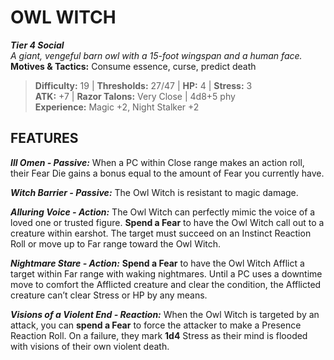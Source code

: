 # OWL WITCH

***Tier 4 Social***  
*A giant, vengeful barn owl with a 15-foot wingspan and a human face.*  
**Motives & Tactics:** Consume essence, curse, predict death

> **Difficulty:** 19 | **Thresholds:** 27/47 | **HP:** 4 | **Stress:** 3  
> **ATK:** +7 | **Razor Talons:** Very Close | 4d8+5 phy  
> **Experience:** Magic +2, Night Stalker +2
> 
## FEATURES

***Ill Omen - Passive:*** When a PC within Close range makes an action roll, their Fear Die gains a bonus equal to the amount of Fear you currently have.

***Witch Barrier - Passive:*** The Owl Witch is resistant to magic damage.

***Alluring Voice - Action:*** The Owl Witch can perfectly mimic the voice of a loved one or trusted figure. **Spend a Fear** to have the Owl Witch call out to a creature within earshot. The target must succeed on an Instinct Reaction Roll or move up to Far range toward the Owl Witch.

***Nightmare Stare - Action:*** **Spend a Fear** to have the Owl Witch Afflict a target within Far range with waking nightmares. Until a PC uses a downtime move to comfort the Afflicted creature and clear the condition, the Afflicted creature can’t clear Stress or HP by any means.

***Visions of a Violent End - Reaction:*** When the Owl Witch is targeted by an attack, you can **spend a Fear** to force the attacker to make a Presence Reaction Roll. On a failure, they mark **1d4** Stress as their mind is flooded with visions of their own violent death.